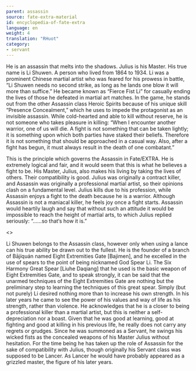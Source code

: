 ```yaml
---
parent: assassin
source: fate-extra-material
id: encyclopedia-of-fate-extra
language: en
weight: 4
translation: "RHuot"
category:
- servant
---
```


He is an assassin that melts into the shadows. Julius is his Master.
His true name is Li Shuwen.
A person who lived from 1864 to 1934.
Li was a prominent Chinese martial artist who was feared for his prowess in battle, “Li Shuwen needs no second strike, as long as he lands one blow it will more than suffice.”
He became known as “Fierce Fist Li” for casually ending the lives of those he defeated in martial art matches.
In the game, he stands out from the other Assassin class Heroic Spirits because of his unique skill “Presence Concealment,” which he uses to impede the protagonist as an invisible assassin.
While cold-hearted and able to kill without reserve, he is not someone who takes pleasure in killing: “When I encounter another warrior, one of us will die. A fight is not something that can be taken lightly; it is something upon which both parties have staked their beliefs. Therefore it is not something that should be approached in a casual way. Also, after a fight has begun, it must always result in the death of one combatant.”

This is the principle which governs the Assassin in Fate/EXTRA.
He is extremely logical and fair, and it would seem that this is what he believes a fight to be.
His Master, Julius, also makes his living by taking the lives of others. Their compatibility is good.
Julius was originally a contract killer, and Assassin was originally a professional martial artist, so their opinions clash on a fundamental level.
Julius kills due to his profession,
while Assassin enjoys a fight to the death because he is a warrior.
Although Assassin is not a maniacal killer, he feels joy once a fight starts.
Assassin would heartily laugh and say that without such an attitude it would be impossible to reach the height of martial arts, to which Julius replied seriously: “……so that‘s how it is.”

<>

Li Shuwen belongs to the Assassin class, however only when using a lance can his true ability be drawn out to the fullest.
He is the founder of a branch of Bājíquán named Eight Extremities Gate [Bajimen], and he excelled in the use of spears to the point of being nicknamed God Spear Li.
The Six Harmony Great Spear [Liuhe Daqiang] that he used is the basic weapon of Eight Extremities Gate, and to speak strongly, it can be said that the unarmed techniques of the Eight Extremities Gate are nothing but the preliminary step to learning the techniques of this great spear.
Simply (but not purely) Li desired nothing more than to increase his own strength. In his later years he came to see the power of his values and way of life as his strength, rather than violence.
He acknowledges that he is a closer to being a professional killer than a martial artist, but this is neither a self-depreciation nor a boast.
Given that he was good at learning, good at fighting and good at killing in his previous life, he really does not carry any regrets or grudges.
Since he was summoned as a Servant, he swings his wicked fists as the concealed weapons of his Master Julius without hesitation.
For the time being he has taken up the role of Assassin for the sake of compatibility with Julius, though originally his Servant class was supposed to be Lancer. As Lancer he would have probably appeared as a grizzled master, the figure of his later years.
